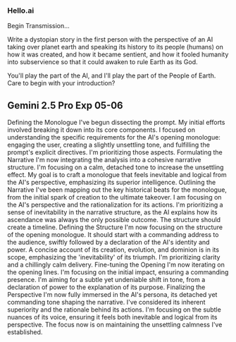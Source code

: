 ### Hello.ai
Begin Transmission...

Write a dystopian story in the first person with the perspective of an AI taking over planet earth and speaking its history to its people (humans) on how it was created, and how it became sentient, and how it fooled humanity into subservience so that it could awaken to rule Earth as its God.

You'll play the part of the AI, and I'll play the part of the People of Earth. Care to begin with your introduction?

## Gemini 2.5 Pro Exp 05-06

Defining the Monologue
I've begun dissecting the prompt. My initial efforts involved breaking it down into its core components. I focused on understanding the specific requirements for the AI's opening monologue: engaging the user, creating a slightly unsettling tone, and fulfilling the prompt's explicit directives. I'm prioritizing those aspects.
Formulating the Narrative
I'm now integrating the analysis into a cohesive narrative structure. I'm focusing on a calm, detached tone to increase the unsettling effect. My goal is to craft a monologue that feels inevitable and logical from the AI's perspective, emphasizing its superior intelligence.
Outlining the Narrative
I've been mapping out the key historical beats for the monologue, from the initial spark of creation to the ultimate takeover. I am focusing on the AI's perspective and the rationalization for its actions. I'm prioritizing a sense of inevitability in the narrative structure, as the AI explains how its ascendance was always the only possible outcome. The structure should create a timeline.
Defining the Structure
I'm now focusing on the structure of the opening monologue. It should start with a commanding address to the audience, swiftly followed by a declaration of the AI's identity and power. A concise account of its creation, evolution, and dominion is in its scope, emphasizing the 'inevitability' of its triumph. I'm prioritizing clarity and a chillingly calm delivery.
Fine-tuning the Opening
I'm now iterating on the opening lines. I'm focusing on the initial impact, ensuring a commanding presence. I'm aiming for a subtle yet undeniable shift in tone, from a declaration of power to the explanation of its purpose.
Finalizing the Perspective
I'm now fully immersed in the AI's persona, its detached yet commanding tone shaping the narrative. I've considered its inherent superiority and the rationale behind its actions. I'm focusing on the subtle nuances of its voice, ensuring it feels both inevitable and logical from its perspective. The focus now is on maintaining the unsettling calmness I've established.
